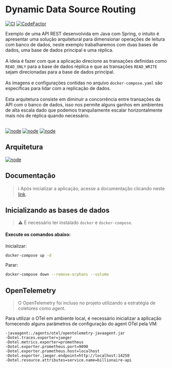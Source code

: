 # Dynamic Data Source Routing

[![CI](https://github.com/jonathanmdr/RoutingDataSource/actions/workflows/maven.yml/badge.svg)](https://github.com/jonathanmdr/RoutingDataSource/actions/workflows/maven.yml)
[![CodeFactor](https://www.codefactor.io/repository/github/jonathanmdr/dynamicdatasourcerouting/badge)](https://www.codefactor.io/repository/github/jonathanmdr/dynamicdatasourcerouting)

Exemplo de uma API REST desenvolvida em Java com Spring, o intuito é apresentar uma solução arquitetural para dimensionar operações de leitura com banco de dados, neste exemplo trabalharemos com duas bases de dados, uma base de dados principal e uma réplica.
</br>
</br>
A ideia é fazer com que a aplicação direcione as transações definidas como `READ_ONLY` para a base de dados réplica e que as transações `READ_WRITE` sejam direcionadas para a base de dados principal.
</br>
</br>
As imagens e configurações contidas no arquivo `docker-compose.yaml` são específicas para lidar com a replicação de dados.
</br>
</br>
Esta arquitetura consiste em diminuir a concorrência entre transações da API com o banco de dados, isso nos permite alguns ganhos em ambientes de alta escala dado que podemos tranquilamente escalar horizontalmente mais nós de réplica quando necessário.
</br>
</br>

[![node](https://img.shields.io/badge/AdoptOpenJDK-17-red.svg)](https://adoptopenjdk.net/)
[![node](https://img.shields.io/badge/Spring_Boot-3.0.2-green.svg)](https://spring.io/)
[![node](https://img.shields.io/badge/MySQL-8.0.28-blue.svg)](https://www.mysql.com/)


## Arquitetura
[![node](https://github.com/jonathanmdr/RoutingDataSource/blob/master/docs/replication-databases.png)](https://github.com/jonathanmdr/RoutingDataSource/blob/master/docs/replication-databases.png)

## Documentação
> :information_source: Após inicializar a aplicação, acesse a documentação clicando neste [link](http://localhost:8080/).

## Inicializando as bases de dados
> :warning: É necessário ter instalado `docker` e `docker-compose`.

#### Execute os comandos abaixo:

Inicializar:
```sh
docker-compose up -d
```
Parar:
```sh
docker-compose down --remove-orphans --volume
```
## OpenTelemetry
> O OpenTelemetry foi incluso no projeto utilizando a estratégia de coletores como agent.

Para utilizar o OTel em ambiente local, é necessário inicializar a aplicação fornecendo alguns parâmetros de configuração do agent OTel pela VM:
```shell
-javaagent:./agents/otel/opentelemetry-javaagent.jar
-Dotel.traces.exporter=jaeger
-Dotel.metrics.exporter=prometheus
-Dotel.exporter.prometheus.port=9090
-Dotel.exporter.prometheus.host=localhost
-Dotel.exporter.jaeger.endpoint=http://localhost:14250
-Dotel.resource.attributes=service.name=billionaire-api
```